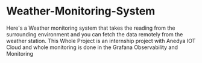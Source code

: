 # Weather-Monitoring-System
Here's a Weather monitoring system that takes the reading from the surrounding environment and you can fetch the data remotely from the weather station. This Whole Project is an internship project with Anedya IOT Cloud and whole monitoring is done in the Grafana Observability and Monitoring
